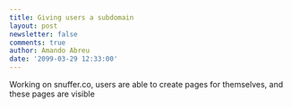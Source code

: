 ```yaml
---
title: Giving users a subdomain
layout: post
newsletter: false
comments: true
author: Amando Abreu
date: '2099-03-29 12:33:00'
---
```

Working on snuffer.co, users are able to create pages for themselves, and these pages are visible
